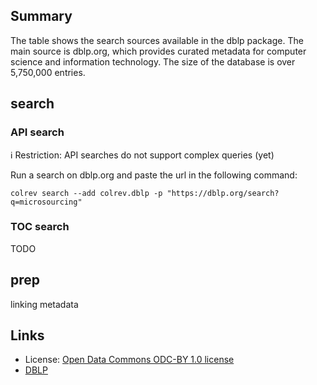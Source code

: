 ## Summary

The table shows the search sources available in the dblp package. The main source is dblp.org, which provides curated metadata for computer science and information technology. The size of the database is over 5,750,000 entries.

## search

### API search

ℹ️ Restriction: API searches do not support complex queries (yet)

Run a search on dblp.org and paste the url in the following command:

```
colrev search --add colrev.dblp -p "https://dblp.org/search?q=microsourcing"
```

### TOC search

TODO

## prep

linking metadata

## Links

- License: [Open Data Commons ODC-BY 1.0 license](https://dblp.org/db/about/copyright.html)
- [DBLP](https://dblp.org/)
